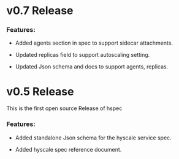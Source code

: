 # v0.7 Release

### Features:

* Added agents section in spec to support sidecar attachments.

* Updated replicas field to support autoscaling setting.

* Updated Json schema and docs to support agents, replicas.


# v0.5 Release

This is the first open source Release of hspec

### Features:

* Added standalone Json schema for the hyscale service spec.

* Added hyscale spec reference document.
